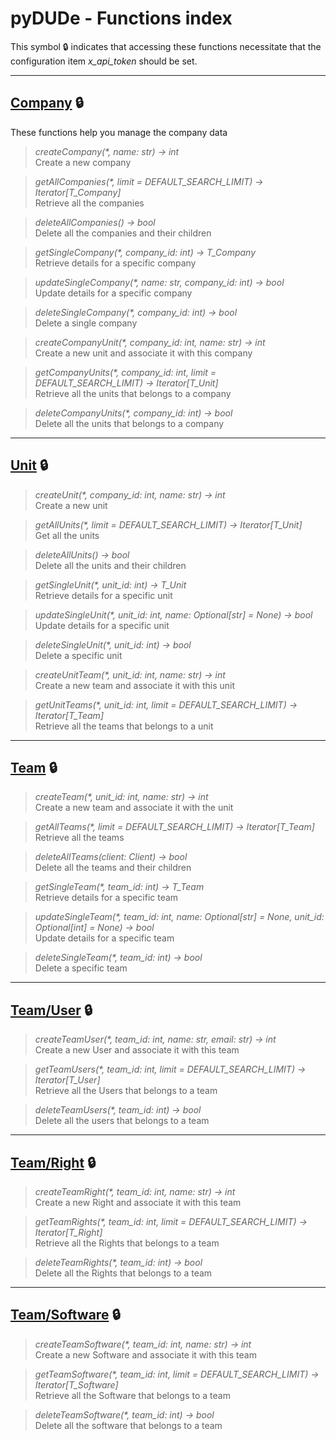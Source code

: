 # pyDUDe - Functions index

This symbol 🔒 indicates that accessing these functions necessitate that the configuration item *x_api_token* should be set.

---

## **[Company](./company.md) 🔒**

These functions help you manage the company data

> _createCompany(*, name: str) -> int_  
> Create a new company

> _getAllCompanies(*, limit = DEFAULT_SEARCH_LIMIT) -> Iterator[T_Company]_  
> Retrieve all the companies

> _deleteAllCompanies() -> bool_  
> Delete all the companies and their children

> _getSingleCompany(*, company_id: int) -> T_Company_  
> Retrieve details for a specific company

> _updateSingleCompany(*, name: str, company_id: int) -> bool_  
> Update details for a specific company

> _deleteSingleCompany(*, company_id: int) -> bool_  
> Delete a single company

> _createCompanyUnit(*, company_id: int, name: str) -> int_  
> Create a new unit and associate it with this company

> _getCompanyUnits(*, company_id: int, limit = DEFAULT_SEARCH_LIMIT) -> Iterator[T_Unit]_  
> Retrieve all the units that belongs to a company

> _deleteCompanyUnits(*, company_id: int) -> bool_  
> Delete all the units that belongs to a company

---

## **[Unit](./unit.md) 🔒**

> _createUnit(*, company_id: int, name: str) -> int_  
> Create a new unit

> _getAllUnits(*, limit = DEFAULT_SEARCH_LIMIT) -> Iterator[T_Unit]_  
> Get all the units

> _deleteAllUnits() -> bool_  
> Delete all the units and their children

> _getSingleUnit(*, unit_id: int) -> T_Unit_  
> Retrieve details for a specific unit

> _updateSingleUnit(*, unit_id: int, name: Optional[str] = None) -> bool_  
> Update details for a specific unit

> _deleteSingleUnit(*, unit_id: int) -> bool_  
> Delete a specific unit

> _createUnitTeam(*, unit_id: int, name: str) -> int_  
> Create a new team and associate it with this unit

> _getUnitTeams(*, unit_id: int, limit = DEFAULT_SEARCH_LIMIT) -> Iterator[T_Team]_  
> Retrieve all the teams that belongs to a unit

---

## **[Team](./team.md) 🔒**

> _createTeam(*, unit_id: int, name: str) -> int_  
> Create a new team and associate it with the unit

> _getAllTeams(*, limit = DEFAULT_SEARCH_LIMIT) -> Iterator[T_Team]_  
> Retrieve all the teams

> _deleteAllTeams(client: Client) -> bool_  
> Delete all the teams and their children

> _getSingleTeam(*, team_id: int) -> T_Team_  
> Retrieve details for a specific team

> _updateSingleTeam(*, team_id: int, name: Optional[str] = None, unit_id: Optional[int] = None) -> bool_  
> Update details for a specific team

> _deleteSingleTeam(*, team_id: int) -> bool_  
> Delete a specific team

---

## **[Team/User](./team_user.md) 🔒**

> _createTeamUser(*, team_id: int, name: str, email: str) -> int_  
> Create a new User and associate it with this team

> _getTeamUsers(*, team_id: int, limit = DEFAULT_SEARCH_LIMIT) -> Iterator[T_User]_  
> Retrieve all the Users that belongs to a team

> _deleteTeamUsers(*, team_id: int) -> bool_  
> Delete all the users that belongs to a team

---

## **[Team/Right](./team_right.md) 🔒**

> _createTeamRight(*, team_id: int, name: str) -> int_  
> Create a new Right and associate it with this team

> _getTeamRights(*, team_id: int, limit = DEFAULT_SEARCH_LIMIT) -> Iterator[T_Right]_  
> Retrieve all the Rights that belongs to a team

> _deleteTeamRights(*, team_id: int) -> bool_  
> Delete all the Rights that belongs to a team

---

## **[Team/Software](./team_software.md) 🔒**

> _createTeamSoftware(*, team_id: int, name: str) -> int_  
> Create a new Software and associate it with this team

> _getTeamSoftware(*, team_id: int, limit = DEFAULT_SEARCH_LIMIT) -> Iterator[T_Software]_  
> Retrieve all the Software that belongs to a team

> _deleteTeamSoftware(*, team_id: int) -> bool_  
> Delete all the software that belongs to a team
